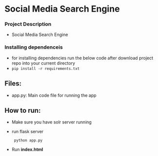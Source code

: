 
#  Social Media Search Engine


  ### Project Description
  
 - Social Media Search Engine

  
### Installing dependenceis

- for installing dependencies run the below code after download project repo into your current directory
- `pip install -r requirements.txt`


## Files:
 - app.py: Main code file for running the app


## How to run:

 - Make sure you have solr server running 
 - run flask server

	    python app.py
    
  - Run **index.html**
   
  

